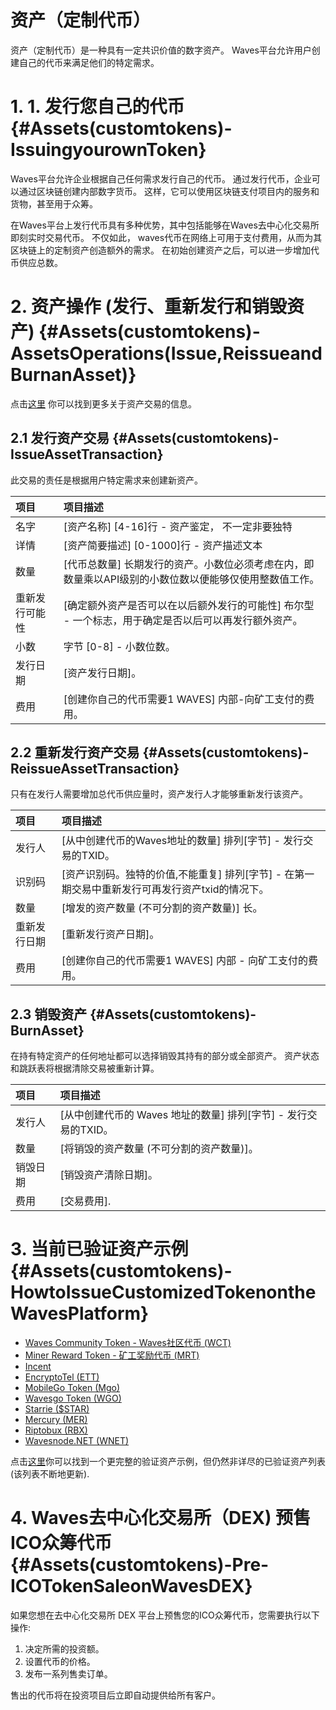 # 资产（定制代币）

资产（定制代币）是一种具有一定共识价值的数字资产。 Waves平台允许用户创建自己的代币来满足他们的特定需求。

# 1. 1. 发行您自己的代币 {#Assets(customtokens)-IssuingyourownToken}

Waves平台允许企业根据自己任何需求发行自己的代币。 通过发行代币，企业可以通过区块链创建内部数字货币。 这样，它可以使用区块链支付项目内的服务和货物，甚至用于众筹。

在Waves平台上发行代币具有多种优势，其中包括能够在Waves去中心化交易所即刻实时交易代币。 不仅如此， waves代币在网络上可用于支付费用，从而为其区块链上的定制资产创造额外的需求。 在初始创建资产之后，可以进一步增加代币供应总数。

# 2. 资产操作 \(发行、重新发行和销毁资产\) {#Assets(customtokens)-AssetsOperations(Issue,ReissueandBurnanAsset)}

点击[这里](/development-and-api/waves-node-rest-api/asset-transactions.md) 你可以找到更多关于资产交易的信息。

## 2.1 发行资产交易 {#Assets(customtokens)-IssueAssetTransaction}

此交易的责任是根据用户特定需求来创建新资产。

| 项目 | 项目描述 |
| :--- | :--- |
| 名字 | \[资产名称\] \[4-16\]行 - 资产鉴定， 不一定非要独特 |
| 详情 | \[资产简要描述\]  \[0-1000\]行 - 资产描述文本 |
| 数量 | \[代币总数量\] 长期发行的资产。小数位必须考虑在内，即数量乘以API级别的小数位数以便能够仅使用整数值工作。 |
| 重新发行可能性 | \[确定额外资产是否可以在以后额外发行的可能性\] 布尔型 - 一个标志，用于确定是否以后可以再发行额外资产。|
| 小数 | 字节 \[0-8\] - 小数位数。 |
| 发行日期 | \[资产发行日期\]。 |
| 费用 | \[创建你自己的代币需要1 WAVES\] 内部-向矿工支付的费用。|

## 2.2 重新发行资产交易 {#Assets(customtokens)-ReissueAssetTransaction}

只有在发行人需要增加总代币供应量时，资产发行人才能够重新发行该资产。

| 项目 | 项目描述 |
| :--- | :--- |
| 发行人 | \[从中创建代币的Waves地址的数量\] 排列\[字节\] - 发行交易的TXID。 |
| 识别码 | \[资产识别码。独特的价值,不能重复\] 排列\[字节\] - 在第一期交易中重新发行可再发行资产txid的情况下。 |
| 数量 | \[增发的资产数量 \(不可分割的资产数量\)\] 长。 |
| 重新发行日期 | \[重新发行资产日期\]。|
| 费用 | \[创建你自己的代币需要1 WAVES\] 内部 - 向矿工支付的费用。|

## 2.3 销毁资产 {#Assets(customtokens)-BurnAsset}

在持有特定资产的任何地址都可以选择销毁其持有的部分或全部资产。 资产状态和跳跃表将根据清除交易被重新计算。

| 项目 | 项目描述 |
| :--- | :--- |
| 发行人 | \[从中创建代币的 Waves 地址的数量\] 排列\[字节\] - 发行交易的TXID。 |
| 数量 | \[将销毁的资产数量 \(不可分割的资产数量\)\]。|
| 销毁日期 | \[销毁资产清除日期\]。 |
| 费用 | \[交易费用\]. |

# 3. 当前已验证资产示例 {#Assets(customtokens)-HowtoIssueCustomizedTokenontheWavesPlatform}

* [Waves Community Token - Waves社区代币 \(WCT\)](http://www.waveswiki.org/index.php?title=Waves_Community_Token_%28WCT%29)
* [Miner Reward Token -  矿工奖励代币 \(MRT\)](http://www.waveswiki.org/index.php?title=Miner_Reward_Token_%28MRT%29)
* [Incent](http://www.waveswiki.org/index.php?title=Incent)
* [EncryptoTel \(ETT\)](http://www.waveswiki.org/index.php?title=EncryptoTel)
* [MobileGo Token \(Mgo\)](http://www.waveswiki.org/index.php?title=MobileGo_Token)
* [Wavesgo Token \(WGO\)](http://www.waveswiki.org/index.php?title=Wavesgo_Token)
* [Starrie \($STAR\)](http://www.waveswiki.org/index.php?title=Starrie)
* [Mercury \(MER\)](http://www.waveswiki.org/index.php?title=Mercury)
* [Riptobux \(RBX\)](http://www.waveswiki.org/index.php?title=Riptobux)
* [Wavesnode.NET \(WNET\)](http://www.waveswiki.org/index.php?title=Wavesnode.NET)

点击[这里](http://support.wavesplatform.com/forums/2-knowledge-base/topics/8141-list-of-verified-assets/)你可以找到一个更完整的验证资产示例，但仍然非详尽的已验证资产列表 \(该列表不断地更新\).


# 4. Waves去中心化交易所（DEX) 预售ICO众筹代币 {#Assets(customtokens)-Pre-ICOTokenSaleonWavesDEX}

如果您想在去中心化交易所 DEX 平台上预售您的ICO众筹代币，您需要执行以下操作:

1. 决定所需的投资额。
2. 设置代币的价格。
3. 发布一系列售卖订单。

售出的代币将在投资项目后立即自动提供给所有客户。
